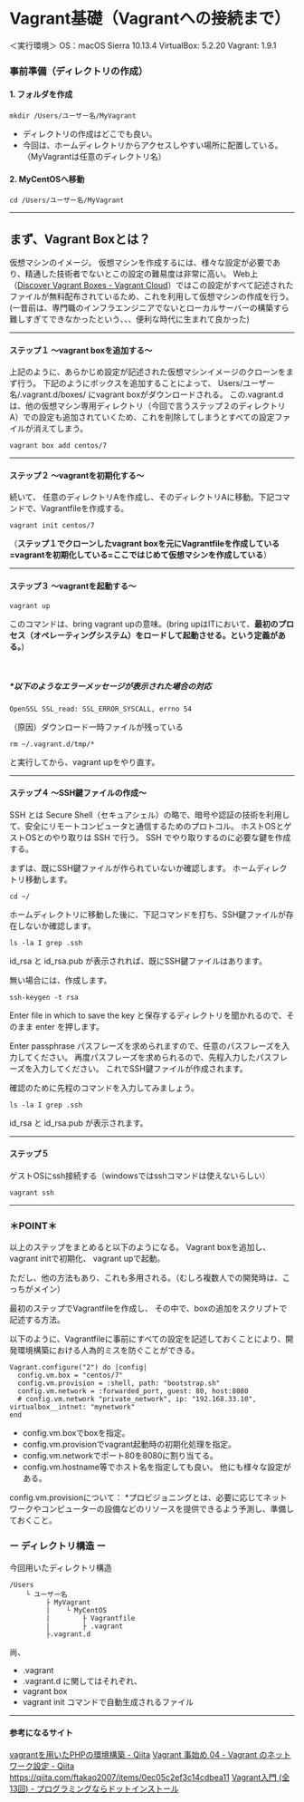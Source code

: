 # Vagrant基礎（Vagrantへの接続まで）

＜実行環境＞
OS：macOS Sierra 10.13.4
VirtualBox: 5.2.20
Vagrant: 1.9.1

### 事前準備（ディレクトリの作成）
#### 1. フォルダを作成
```
mkdir /Users/ユーザー名/MyVagrant
```
- ディレクトリの作成はどこでも良い。
- 今回は、ホームディレクトリからアクセスしやすい場所に配置している。
（MyVagrantは任意のディレクトリ名）
#### 2. MyCentOSへ移動
```
cd /Users/ユーザー名/MyVagrant
```
___
## まず、Vagrant Boxとは？
仮想マシンのイメージ。
仮想マシンを作成するには、様々な設定が必要であり、精通した技術者でないとこの設定の難易度は非常に高い。
Web上（[Discover Vagrant Boxes - Vagrant Cloud](https://app.vagrantup.com/boxes/search)）ではこの設定がすべて記述されたファイルが無料配布されているため、これを利用して仮想マシンの作成を行う。
(一昔前は、専門職のインフラエンジニアでないとローカルサーバーの構築すら難しすぎてできなかったという、、、便利な時代に生まれて良かった)
___

#### ステップ１ 〜vagrant boxを追加する〜
上記のように、あらかじめ設定が記述された仮想マシンイメージのクローンをまず行う。
下記のようにボックスを追加することによって、
Users/ユーザー名/.vagrant.d/boxes/
にvagrant boxがダウンロードされる。
この.vagrant.dは、他の仮想マシン専用ディレクトリ（今回で言うステップ２のディレクトリA）での設定も追加されていくため、これを削除してしまうとすべての設定ファイルが消えてしまう。
```
vagrant box add centos/7
```

___
#### ステップ２ 〜vagrantを初期化する〜
続いて、
任意のディレクトリAを作成し、そのディレクトリAに移動。下記コマンドで、Vagrantfileを作成する。
```
vagrant init centos/7
```
（**ステップ１でクローンしたvagrant boxを元にVagrantfileを作成している=vagrantを初期化している=ここではじめて仮想マシンを作成している**）
___

#### ステップ３ 〜vagrantを起動する〜
```
vagrant up
```
このコマンドは、bring vagrant upの意味。(bring upはITにおいて、**最初のプロセス（オペレーティングシステム）をロードして起動させる。という定義がある。**)

<br>

##### *以下のようなエラーメッセージが表示された場合の対応
```
OpenSSL SSL_read: SSL_ERROR_SYSCALL, errno 54
```
（原因）ダウンロード一時ファイルが残っている
```
rm ~/.vagrant.d/tmp/*
```
と実行してから、vagrant upをやり直す。
___

#### ステップ４ 〜SSH鍵ファイルの作成〜

SSH とは Secure Shell（セキュアシェル）の略で、暗号や認証の技術を利用して、安全にリモートコンピュータと通信するためのプロトコル。
ホストOSとゲストOSとのやり取りは SSH で行う。
SSH でやり取りするのに必要な鍵を作成する。

まずは、既にSSH鍵ファイルが作られていないか確認します。
ホームディレクトリ移動します。
```:ターミナル（ホームディレクトリに移動するコマンド）
cd ~/
```
ホームディレクトリに移動した後に、下記コマンドを打ち、SSH鍵ファイルが存在しないか確認します。
```:ターミナル（SSH鍵ファイルが存在するか確認するコマンド）
ls -la I grep .ssh
```
id_rsa と id_rsa.pub が表示されれば、既にSSH鍵ファイルはあります。

無い場合には、作成します。

```:ターミナル（SSH鍵ファイルを作成するコマンド）
ssh-keygen -t rsa
```
Enter file in which to save the key と保存するディレクトリを聞かれるので、そのまま enter を押します。

Enter passphrase パスフレーズを求められますので、任意のパスフレーズを入力してください。
再度パスフレーズを求められるので、先程入力したパスフレーズを入力してください。
これでSSH鍵ファイルが作成されます。

確認のために先程のコマンドを入力してみましょう。
```:ターミナル（SSH鍵ファイルが存在するか確認するコマンド）
ls -la I grep .ssh
```
id_rsa と id_rsa.pub が表示されます。
___

#### ステップ５
ゲストOSにssh接続する（windowsではsshコマンドは使えないらしい）
```
vagrant ssh
```
___
### ＊POINT＊

以上のステップをまとめると以下のようになる。
Vagrant boxを追加し、
vagrant initで初期化、
vagrant upで起動。

ただし、他の方法もあり、これも多用される。（むしろ複数人での開発時は、こっちがメイン）

最初のステップでVagrantfileを作成し、
その中で、boxの追加をスクリプトで記述する方法。

以下のように、Vagrantfileに事前にすべての設定を記述しておくことにより、開発環境構築における人為的ミスを防ぐことができる。
```:Vagrantfile
Vagrant.configure("2") do |config|
  config.vm.box = "centos/7"
  config.vm.provision = :shell, path: "bootstrap.sh"
  config.vm.network = :forwarded_port, guest: 80, host:8080
  # config.vm.network "private_network", ip: "192.168.33.10", virtualbox__intnet: "mynetwork"
end
```
- config.vm.boxでboxを指定。
- config.vm.provisionでvagrant起動時の初期化処理を指定。
- config.vm.networkでポート80を8080に割り当てる。
- config.vm.hostname等でホスト名を指定しても良い。
他にも様々な設定がある。

config.vm.provisionについて：
*プロビジョニングとは、必要に応じてネットワークやコンピューターの設備などのリソースを提供できるよう予測し、準備しておくこと。

### ー ディレクトリ構造 ー

今回用いたディレクトリ構造
```
/Users
    └ ユーザー名
         ├ MyVagrant
         |    └ MyCentOS
         |        ├ Vagrantfile
         |        ├ .vagrant 
         ├.vagrant.d
```
尚、
- .vagrant
- .vagrant.d
に関してはそれぞれ、
- vagrant box
- vagrant init
コマンドで自動生成されるファイル
___

#### 参考になるサイト

[vagrantを用いたPHPの環境構築 - Qiita](https://qiita.com/tiwu_official/items/f135e6b6fbbe3ec6aa54)
[Vagrant 事始め 04 - Vagrant のネットワーク設定 - Qiita](https://qiita.com/centipede/items/64e8f7360d2086f4764f)
<https://qiita.com/ftakao2007/items/0ec05c2ef3c14cdbea11>
[Vagrant入門 (全13回) - プログラミングならドットインストール](https://dotinstall.com/lessons/basic_vagrant)
